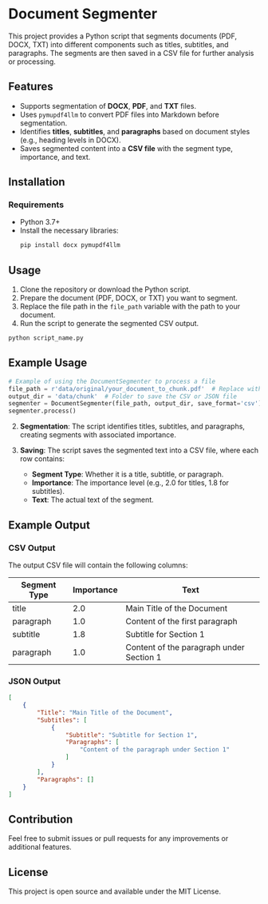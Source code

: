 # Document Segmenter

This project provides a Python script that segments documents (PDF, DOCX, TXT) into different components such as titles, subtitles, and paragraphs. The segments are then saved in a CSV file for further analysis or processing.

## Features

- Supports segmentation of **DOCX**, **PDF**, and **TXT** files.
- Uses `pymupdf4llm` to convert PDF files into Markdown before segmentation.
- Identifies **titles**, **subtitles**, and **paragraphs** based on document styles (e.g., heading levels in DOCX).
- Saves segmented content into a **CSV file** with the segment type, importance, and text.

## Installation

### Requirements
- Python 3.7+
- Install the necessary libraries:
    ```bash
    pip install docx pymupdf4llm
    ```

## Usage

1. Clone the repository or download the Python script.
2. Prepare the document (PDF, DOCX, or TXT) you want to segment.
3. Replace the file path in the `file_path` variable with the path to your document.
4. Run the script to generate the segmented CSV output.

```bash
python script_name.py
```
## Example Usage

```python
# Example of using the DocumentSegmenter to process a file
file_path = r'data/original/your_document_to_chunk.pdf'  # Replace with your document path
output_dir = 'data/chunk'  # Folder to save the CSV or JSON file
segmenter = DocumentSegmenter(file_path, output_dir, save_format='csv')  # Change 'csv' to 'json' for JSON output
segmenter.process()
```

2. **Segmentation**: The script identifies titles, subtitles, and paragraphs, creating segments with associated importance.

3. **Saving**: The script saves the segmented text into a CSV file, where each row contains:
    - **Segment Type**: Whether it is a title, subtitle, or paragraph.
    - **Importance**: The importance level (e.g., 2.0 for titles, 1.8 for subtitles).
    - **Text**: The actual text of the segment.

## Example Output

### CSV Output

The output CSV file will contain the following columns:

| Segment Type | Importance | Text                             |
|--------------|------------|----------------------------------|
| title        | 2.0        | Main Title of the Document       |
| paragraph    | 1.0        | Content of the first paragraph   |
| subtitle     | 1.8        | Subtitle for Section 1           |
| paragraph    | 1.0        | Content of the paragraph under Section 1 |

### JSON Output

```json
[
    {
        "Title": "Main Title of the Document",
        "Subtitles": [
            {
                "Subtitle": "Subtitle for Section 1",
                "Paragraphs": [
                    "Content of the paragraph under Section 1"
                ]
            }
        ],
        "Paragraphs": []
    }
]
```

## Contribution

Feel free to submit issues or pull requests for any improvements or additional features.

## License

This project is open source and available under the MIT License.
